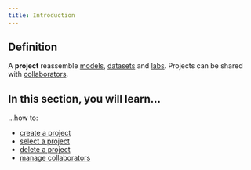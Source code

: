 ```yaml
---
title: Introduction
---
```


## Definition
A **project** reassemble [models](../models/introduction.md), [datasets](../datasets/introduction.md) and [labs](../labs/introduction.md). Projects can be shared with [collaborators](collaborators/whats-a-collaborator.md).

## In this section, you will learn...

...how to:
- [create a project](create-a-project.mdx)
- [select a project](select-a-project.mdx)
- [delete a project](delete-a-project.mdx)
- [manage collaborators](collaborators/whats-a-collaborator.md)